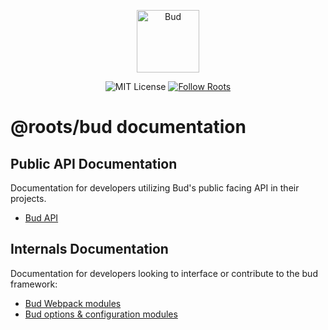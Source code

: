 <p align="center">
  <img alt="Bud" src="https://cdn.roots.io/app/uploads/logo-bud.svg" height="100">
</p>

<p align="center">
  <img alt="MIT License" src="https://img.shields.io/github/license/?color=%23525ddc&style=flat-square">
  <a href="https://twitter.com/rootswp">
    <img alt="Follow Roots" src="https://img.shields.io/twitter/follow/rootswp.svg?style=flat-square&color=1da1f2" />
  </a>
</p>

# @roots/bud documentation

## Public API Documentation

Documentation for developers utilizing Bud's public facing API in their projects.

- [Bud API](https://github.com/roots/bud-support/tree/master/docs/api)

## Internals Documentation

Documentation for developers looking to interface or contribute to the bud framework:

- [Bud Webpack modules](https://github.com/roots/bud-support/tree/master/docs/webpack)
- [Bud options & configuration modules](https://github.com/roots/bud-support/tree/master/docs/builder)
